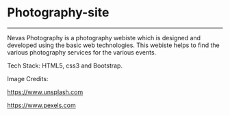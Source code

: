 # Photography-site
---------------------------
Nevas Photography is a photography webiste which is designed and developed using the basic web technologies. This webiste helps to find the various photography services for the various events.

Tech Stack: HTML5, css3 and Bootstrap.

Image Credits:

https://www.unsplash.com

https://www.pexels.com

